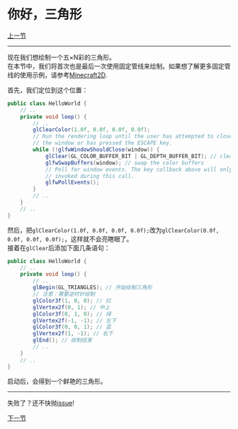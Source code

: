 # 你好，三角形

[上一节](hello_window.md)

---
现在我们想绘制一个五×N彩的三角形。  
在本节中，我们将首次也是最后一次使用固定管线来绘制。如果想了解更多固定管线的使用示例，请参考[Minecraft2D](https://github.com/Over-Run/Minecraft2D).

首先，我们定位到这个位置：
```java
public class HelloWorld {
    // ..
    private void loop() {
        // ..
        glClearColor(1.0f, 0.0f, 0.0f, 0.0f);
        // Run the rendering loop until the user has attempted to close
        // the window or has pressed the ESCAPE key.
        while (!glfwWindowShouldClose(window)) {
            glClear(GL_COLOR_BUFFER_BIT | GL_DEPTH_BUFFER_BIT); // clear the framebuffer
            glfwSwapBuffers(window); // swap the color buffers
            // Poll for window events. The key callback above will only be
            // invoked during this call.
            glfwPollEvents();
        }
        // ..
    }
    // ..
}
```
然后，把`glClearColor(1.0f, 0.0f, 0.0f, 0.0f);`改为`glClearColor(0.0f, 0.0f, 0.0f, 0.0f);`，这样就不会亮瞎眼了。  
接着在`glClear`后添加下面几条语句：
```java
public class HelloWorld {
    // ..
    private void loop() {
        // ..
        glBegin(GL_TRIANGLES); // 开始绘制三角形
        // 注意：需要逆时针绘制
        glColor3f(1, 0, 0); // 红
        glVertex2f(0, 1); // 中上
        glColor3f(0, 1, 0); // 绿
        glVertex2f(-1, -1); // 左下
        glColor3f(0, 0, 1); // 蓝
        glVertex2f(1, -1); // 右下
        glEnd(); // 绘制结束
        // ..
    }
    // ..
}
```
启动后，会得到一个鲜艳的三角形。

---
失败了？还不快抛[issue](https://github.com/Over-Run/lwjgl3-dev-2dgame-tutorial/issues/new)!

[下一节](shader.md)
